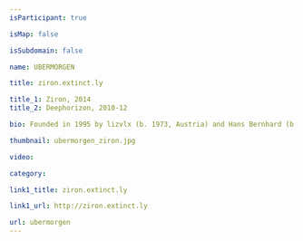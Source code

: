 ```yaml
---
isParticipant: true

isMap: false

isSubdomain: false

name: UBERMORGEN

title: ziron.extinct.ly

title_1: Ziron, 2014
title_2: Deephorizon, 2010-12

bio: Founded in 1995 by lizvlx (b. 1973, Austria) and Hans Bernhard (b. 1971, USA), UBERMORGEN is a net.art duo with a research-based practice. Open-ended investigations focus on corporate and governmental authority, institutional and individual responsibility. Sampling and sourcing materials, UBERMORGEN hack or infiltrate the net and mass media. Once in circulation, their interventions evolve; moulded and manipulated by different agents, before eventually becoming artworks.

thumbnail: ubermorgen_ziron.jpg

video:

category: 

link1_title: ziron.extinct.ly

link1_url: http://ziron.extinct.ly

url: ubermorgen
---
```

